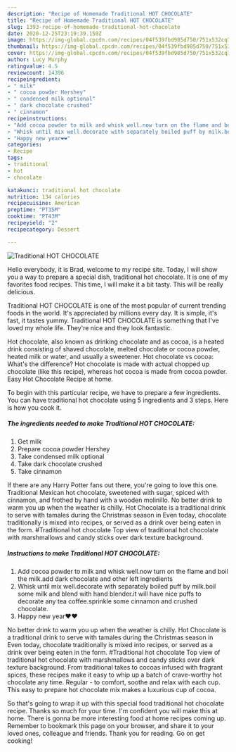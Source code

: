 ```yaml
---
description: "Recipe of Homemade Traditional HOT CHOCOLATE"
title: "Recipe of Homemade Traditional HOT CHOCOLATE"
slug: 1393-recipe-of-homemade-traditional-hot-chocolate
date: 2020-12-25T23:19:39.150Z
image: https://img-global.cpcdn.com/recipes/04f539fbd985d750/751x532cq70/traditional-hot-chocolate-recipe-main-photo.jpg
thumbnail: https://img-global.cpcdn.com/recipes/04f539fbd985d750/751x532cq70/traditional-hot-chocolate-recipe-main-photo.jpg
cover: https://img-global.cpcdn.com/recipes/04f539fbd985d750/751x532cq70/traditional-hot-chocolate-recipe-main-photo.jpg
author: Lucy Murphy
ratingvalue: 4.5
reviewcount: 14396
recipeingredient:
- " milk"
- " cocoa powder Hershey"
- " condensed milk optional"
- " dark chocolate crushed"
- " cinnamon"
recipeinstructions:
- "Add cocoa powder to milk and whisk well.now turn on the flame and boil the milk.add dark chocolate and other left ingredients"
- "Whisk until mix well.decorate with separately boiled puff by milk.boil some milk and blend with hand blender.it will have nice puffs to decorate any tea coffee.sprinkle some cinnamon and crushed chocolate."
- "Happy new year❤❤"
categories:
- Recipe
tags:
- traditional
- hot
- chocolate

katakunci: traditional hot chocolate 
nutrition: 134 calories
recipecuisine: American
preptime: "PT35M"
cooktime: "PT43M"
recipeyield: "2"
recipecategory: Dessert

---
```



![Traditional HOT CHOCOLATE](https://img-global.cpcdn.com/recipes/04f539fbd985d750/751x532cq70/traditional-hot-chocolate-recipe-main-photo.jpg)

Hello everybody, it is Brad, welcome to my recipe site. Today, I will show you a way to prepare a special dish, traditional hot chocolate. It is one of my favorites food recipes. This time, I will make it a bit tasty. This will be really delicious.

Traditional HOT CHOCOLATE is one of the most popular of current trending foods in the world. It's appreciated by millions every day. It is simple, it's fast, it tastes yummy. Traditional HOT CHOCOLATE is something that I've loved my whole life. They're nice and they look fantastic.

Hot chocolate, also known as drinking chocolate and as cocoa, is a heated drink consisting of shaved chocolate, melted chocolate or cocoa powder, heated milk or water, and usually a sweetener. Hot chocolate vs cocoa: What&#39;s the difference? Hot chocolate is made with actual chopped up chocolate (like this recipe), whereas hot cocoa is made from cocoa powder. Easy Hot Chocolate Recipe at home.


To begin with this particular recipe, we have to prepare a few ingredients. You can have traditional hot chocolate using 5 ingredients and 3 steps. Here is how you cook it.

<!--inarticleads1-->

##### The ingredients needed to make Traditional HOT CHOCOLATE:

1. Get  milk
1. Prepare  cocoa powder Hershey
1. Take  condensed milk optional
1. Take  dark chocolate crushed
1. Take  cinnamon


If there are any Harry Potter fans out there, you&#39;re going to love this one. Traditional Mexican hot chocolate, sweetened with sugar, spiced with cinnamon, and frothed by hand with a wooden molinillo. No better drink to warm you up when the weather is chilly. Hot Chocolate is a traditional drink to serve with tamales during the Christmas season in Even today, chocolate traditionally is mixed into recipes, or served as a drink over being eaten in the form. #Traditional hot chocolate Top view of traditional hot chocolate with marshmallows and candy sticks over dark texture background. 

<!--inarticleads2-->

##### Instructions to make Traditional HOT CHOCOLATE:

1. Add cocoa powder to milk and whisk well.now turn on the flame and boil the milk.add dark chocolate and other left ingredients
1. Whisk until mix well.decorate with separately boiled puff by milk.boil some milk and blend with hand blender.it will have nice puffs to decorate any tea coffee.sprinkle some cinnamon and crushed chocolate.
1. Happy new year❤❤


No better drink to warm you up when the weather is chilly. Hot Chocolate is a traditional drink to serve with tamales during the Christmas season in Even today, chocolate traditionally is mixed into recipes, or served as a drink over being eaten in the form. #Traditional hot chocolate Top view of traditional hot chocolate with marshmallows and candy sticks over dark texture background. From traditional takes to cocoas infused with fragrant spices, these recipes make it easy to whip up a batch of crave-worthy hot chocolate any time. Regular - to comfort, soothe and relax with each cup. This easy to prepare hot chocolate mix makes a luxurious cup of cocoa. 

So that's going to wrap it up with this special food traditional hot chocolate recipe. Thanks so much for your time. I'm confident you will make this at home. There is gonna be more interesting food at home recipes coming up. Remember to bookmark this page on your browser, and share it to your loved ones, colleague and friends. Thank you for reading. Go on get cooking!
